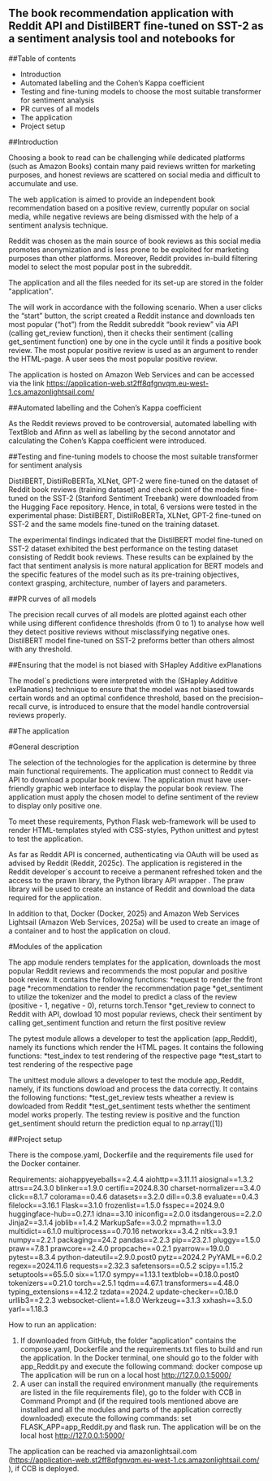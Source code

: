 ## The book recommendation application with Reddit API and DistilBERT fine-tuned on SST-2 as a sentiment analysis tool and notebooks for 

##Table of contents

- Introduction
- Automated labelling and the Cohen’s Kappa coefficient
- Testing and fine-tuning models to choose the most suitable transformer for sentiment analysis 
- PR curves of all models 
- The application
- Project setup


##Introduction

Choosing a book to read can be challenging while dedicated platforms (such as Amazon Books) contain many paid reviews written for marketing purposes, and honest reviews are scattered on social media and difficult to accumulate and use. 

The web application is aimed to provide an independent book recommendation based on a positive review, currently popular on social media, while negative reviews are being dismissed with the help of a sentiment analysis technique. 

Reddit was chosen as the main source of book reviews as this social media promotes anonymization and is less prone to be exploited for marketing purposes than other platforms. Moreover, Reddit provides in-build filtering model to select the most popular post in the subreddit. 

The application and all the files needed for its set-up are stored in the folder "application".

The will work in accordance with the following scenario. When a user clicks the “start” button, the script created a Reddit instance and downloads ten most popular (“hot”) from the Reddit subreddit “book review” via API (calling get_review function), then it checks their sentiment (calling get_sentiment function) one by one in the cycle until it finds a positive book review. The most popular positive review is used as an argument to render the HTML-page. A user sees the most popular positive review.  

The application is hosted on Amazon Web Services and can be accessed via the link https://application-web.st2ff8qfgnvqm.eu-west-1.cs.amazonlightsail.com/ 

##Automated labelling and the Cohen’s Kappa coefficient

As the Reddit reviews proved to be controversial, automated labelling with TextBlob and Afinn as well as labelling by the second annotator and calculating the Cohen’s Kappa coefficient were introduced.

##Testing and fine-tuning models to choose the most suitable transformer for sentiment analysis 

DistilBERT, DistilRoBERTa, XLNet, GPT-2 were fine-tuned on the dataset of Reddit book reviews (training dataset) and check point of the models fine-tuned on the SST-2 (Stanford Sentiment Treebank) were downloaded from the Hugging Face repository. Hence, in total, 6 versions were tested in the experimental phase: DistilBERT, DistilRoBERTa, XLNet, GPT-2 fine-tuned on SST-2 and the same models fine-tuned on the training dataset.

The experimental findings indicated that the DistilBERT model fine-tuned on SST-2 dataset exhibited the best performance on the testing dataset consisting of Reddit book reviews. These results can be   explained by the fact that sentiment analysis is more natural application for BERT models and the specific features of the model such as its pre-training objectives, context grasping, architecture, number of layers and parameters.

##PR curves of all models 

The precision recall curves of all models are plotted against each other while using different confidence thresholds (from 0 to 1) to analyse how well they detect positive reviews without misclassifying negative ones. DistilBERT model fine-tuned on SST-2 preforms better than others almost with any threshold. 

##Ensuring that the model is not biased with SHapley Additive exPlanations

The model`s predictions were interpreted with the (SHapley Additive exPlanations) technique to ensure that the model was not biased towards certain words and an optimal confidence threshold, based on the precision–recall curve, is introduced to ensure that the model handle controversial reviews properly. 


##The application 


#General description


The selection of the technologies for the application is determine by three main functional requirements. The application must connect to Reddit via API to download a popular book review. The application must have user-friendly graphic web interface to display the popular book review. The application must apply the chosen model to define sentiment of the review to display only positive one. 

To meet these requirements, Python Flask web-framework will be used to render HTML-templates styled with CSS-styles, Python unittest and pytest to test the application. 

As far as Reddit API is concerned, authenticating via OAuth will be used as advised by Reddit (Reddit, 2025c). The application is registered in the Reddit developer`s account  to receive a permanent refreshed token and the access to the prawn library, the Python library API wrapper . The praw library will be used to create an instance of Reddit and download the data required for the application. 

In addition to that, Docker (Docker, 2025) and Amazon Web Services Lightsail (Amazon Web Services, 2025a) will be used to create an image of a container and to host the application on cloud.

#Modules of the application

The app module renders templates for the application, downloads the most popular Reddit reviews and recommends the most popular and positive book review. It contains the following functions:
    *request to render the front page
    *recommendation to render the recommendation page
    *get_sentiment to utilize the tokenizer and the model to predict a class of the review (positive - 1, negative - 0), returns torch.Tensor
    *get_review to connect to Reddit with API, dowload 10 most popular reviews, check their sentiment by calling get_sentiment function and return the first positive review

The pytest module allows a developer to test the application (app_Reddit), namely its functions which render the HTML pages. It contains the following functions:
    *test_index to test rendering of the respective page 
    *test_start to test rendering of the respective page 

The unittest module allows a developer to test the module app_Reddit, namely, if its functions dowload and process the data correctly. It contains the following functions:
    *test_get_review tests wheather a review is dowloaded from Reddit
    *test_get_sentiment tests whether the sentiment model works properly. The testing review is positive and the function get_sentiment should return the prediction equal to  np.array([1])



##Project setup

There is the compose.yaml, Dockerfile and the requirements file used for the Docker container.

Requirements: 
aiohappyeyeballs==2.4.4
aiohttp==3.11.11
aiosignal==1.3.2
attrs==24.3.0
blinker==1.9.0
certifi==2024.8.30
charset-normalizer==3.4.0
click==8.1.7
colorama==0.4.6
datasets==3.2.0
dill==0.3.8
evaluate==0.4.3
filelock==3.16.1
Flask==3.1.0
frozenlist==1.5.0
fsspec==2024.9.0
huggingface-hub==0.27.1
idna==3.10
iniconfig==2.0.0
itsdangerous==2.2.0
Jinja2==3.1.4
joblib==1.4.2
MarkupSafe==3.0.2
mpmath==1.3.0
multidict==6.1.0
multiprocess==0.70.16
networkx==3.4.2
nltk==3.9.1
numpy==2.2.1
packaging==24.2
pandas==2.2.3
pip==23.2.1
pluggy==1.5.0
praw==7.8.1
prawcore==2.4.0
propcache==0.2.1
pyarrow==19.0.0
pytest==8.3.4
python-dateutil==2.9.0.post0
pytz==2024.2
PyYAML==6.0.2
regex==2024.11.6
requests==2.32.3
safetensors==0.5.2
scipy==1.15.2
setuptools==65.5.0
six==1.17.0
sympy==1.13.1
textblob==0.18.0.post0
tokenizers==0.21.0
torch==2.5.1
tqdm==4.67.1
transformers==4.48.0
typing_extensions==4.12.2
tzdata==2024.2
update-checker==0.18.0
urllib3==2.2.3
websocket-client==1.8.0
Werkzeug==3.1.3
xxhash==3.5.0
yarl==1.18.3


How to run an application:
1. If downloaded from GitHub, the folder "application" contains the  compose.yaml, Dockerfile and the requirements.txt files to build and run the application. In the Docker terminal, one should go to the folder with app_Reddit.py and execute the following command:  docker compose up
The application will be run on a local host http://127.0.0.1:5000/ 
2. A user can install the required environment manually (the requirements are listed in the file requirements file), go to the folder with CCB in Command Prompt and (if the required tools mentioned above are installed and all the modules and parts of the application correctly downloaded) execute the following commands: set FLASK_APP=app_Reddit.py and flask run. The application will be on the local host http://127.0.0.1:5000/

The application can be reached via amazonlightsail.com (https://application-web.st2ff8qfgnvqm.eu-west-1.cs.amazonlightsail.com/ ), if CCB is deployed.








